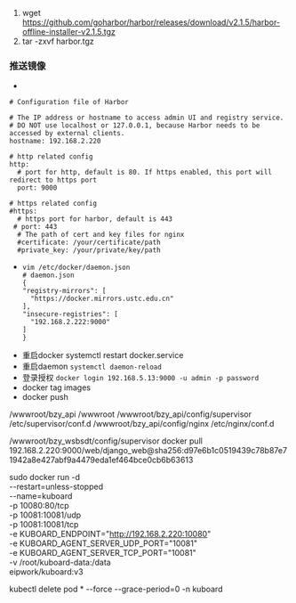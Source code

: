 1. wget https://github.com/goharbor/harbor/releases/download/v2.1.5/harbor-offline-installer-v2.1.5.tgz
2. tar -zxvf harbor.tgz

### 推送镜像


- 
```
# Configuration file of Harbor

# The IP address or hostname to access admin UI and registry service.
# DO NOT use localhost or 127.0.0.1, because Harbor needs to be accessed by external clients.
hostname: 192.168.2.220

# http related config
http:
  # port for http, default is 80. If https enabled, this port will redirect to https port
  port: 9000

# https related config
#https:
  # https port for harbor, default is 443
 # port: 443
  # The path of cert and key files for nginx
  #certificate: /your/certificate/path
  #private_key: /your/private/key/path
```

- ```
  vim /etc/docker/daemon.json
  # daemon.json
  {
  "registry-mirrors": [
    "https://docker.mirrors.ustc.edu.cn"
  ],
  "insecure-registries": [
    "192.168.2.222:9000"
  ]
  }
  ```
- 重启docker systemctl restart docker.service
- 重启daemon
  `systemctl daemon-reload`
- 登录授权
  `docker login 192.168.5.13:9000 -u admin -p password`
- docker tag images
- docker push

/wwwroot/bzy_api                    /wwwroot
/wwwroot/bzy_api/config/supervisor   /etc/supervisor/conf.d
/wwwroot/bzy_api/config/nginx          /etc/nginx/conf.d

/wwwroot/bzy_wsbsdt/config/supervisor
docker pull 192.168.2.220:9000/web/django_web@sha256:d97e6b1c0519439c78b87e71942a8e427abf9a4479eda1ef464bce0cb6b63613

sudo docker run -d \
  --restart=unless-stopped \
  --name=kuboard \
  -p 10080:80/tcp \
  -p 10081:10081/udp \
  -p 10081:10081/tcp \
  -e KUBOARD_ENDPOINT="http://192.168.2.220:10080" \
  -e KUBOARD_AGENT_SERVER_UDP_PORT="10081" \
  -e KUBOARD_AGENT_SERVER_TCP_PORT="10081" \
  -v /root/kuboard-data:/data \
  eipwork/kuboard:v3

kubectl delete pod * --force --grace-period=0 -n kuboard